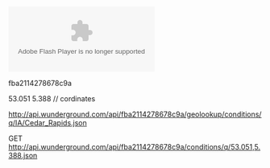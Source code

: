 <object width="290" height="130"><param name="movie" value="http://www.wunderground.com/swf/pws_mini_rf_nc.swf?station=IFRIESLA55&freq=&units=metric&lang=NL" /><embed src="http://www.wunderground.com/swf/pws_mini_rf_nc.swf?station=IFRIESLA55&freq=&units=metric&lang=NL" type="application/x-shockwave-flash" width="290" height="130" /></object>

fba2114278678c9a

53.051 5.388 // cordinates

http://api.wunderground.com/api/fba2114278678c9a/geolookup/conditions/q/IA/Cedar_Rapids.json

GET http://api.wunderground.com/api/fba2114278678c9a/conditions/q/53.051,5.388.json
